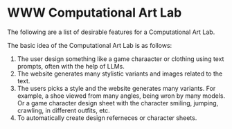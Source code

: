 # WWW Computational Art Lab

The following are a list of desirable features for a Computational Art Lab.

The basic idea of the Computational Art Lab is as follows:

1.  The user design something like a game charaacter or clothing using text prompts, often with the help of LLMs.
2.  The website generates many stylistic variants and images related to the text.
3.  The users picks a style and the website generates many variants. For example, a shoe viewed from many angles, being wron by many models. Or a game character design sheet with the character smiling, jumping, crawling, in different outfits, etc.
4.  To automatically create design referneces or character sheets.



   


   

